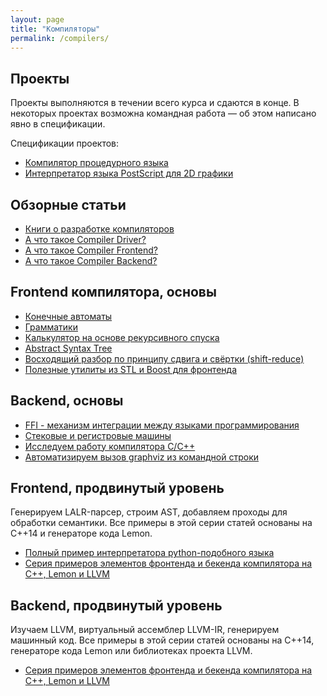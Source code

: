 ```yaml
---
layout: page
title: "Компиляторы"
permalink: /compilers/
---
```


## Проекты

Проекты выполняются в течении всего курса и сдаются в конце. В некоторых проектах возможна командная работа &mdash; об этом написано явно в спецификации.

Спецификации проектов:

- [Компилятор процедурного языка](/compilers/project_compiler.html)
- [Интерпретатор языка PostScript для 2D графики](/compilers/project_postscript.html)

## Обзорные статьи

- [Книги о разработке компиляторов](/compilers/compiler_books.html)
- [А что такое Compiler Driver?](/compilers/what_is_driver.html)
- [А что такое Compiler Frontend?](/compilers/what_is_frontend.html)
- [А что такое Compiler Backend?](/compilers/what_is_backend.html)

## Frontend компилятора, основы

- [Конечные автоматы](/compilers/fsm.html)
- [Грамматики](/compilers/grammars.html)
- [Калькулятор на основе рекурсивного спуска](/compilers/simple_recursive_parser.html)
- [Abstract Syntax Tree](/compilers/ast.html)
- [Восходящий разбор по принципу сдвига и свёртки (shift-reduce)](/compilers/shift_reduce.html)
- [Полезные утилиты из STL и Boost для фронтенда](/compilers/frontend_utils.html)

## Backend, основы

- [FFI - механизм интеграции между языками программирования](/compilers/backend_ffi.html)
- [Стековые и регистровые машины](/compilers/stack_and_register.html)
- [Исследуем работу компилятора C/C++](/compilers/c_in_depth.html)
- [Автоматизируем вызов graphviz из командной строки](/compilers/driver_popen.html)

## Frontend, продвинутый уровень

Генерируем LALR-парсер, строим AST, добавляем проходы для обработки семантики. Все примеры в этой серии статей основаны на C++14 и генераторе кода Lemon.

- [Полный пример интерпретатора python-подобного языка](https://github.com/sergey-shambir/pythonish-interpreter/tree/master/src)
- [Серия примеров элементов фронтенда и бекенда компилятора на C++, Lemon и LLVM](https://github.com/ps-group/compiler-theory-samples)

## Backend, продвинутый уровень

Изучаем LLVM, виртуальный ассемблер LLVM-IR, генерируем машинный код. Все примеры в этой серии статей основаны на C++14, генераторе кода Lemon или библиотеках проекта LLVM.

- [Серия примеров элементов фронтенда и бекенда компилятора на C++, Lemon и LLVM](https://github.com/ps-group/compiler-theory-samples)
